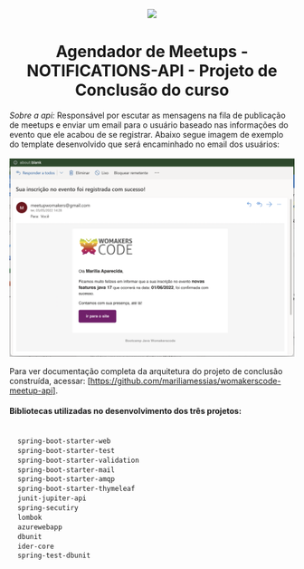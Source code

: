 <p align="center">
<img src="https://d33wubrfki0l68.cloudfront.net/3d218442b01b3bdbf82b739df4d07e450234bf9e/08a8f/assets/images/womakerscode-brand.png" height="100">
</p>
<h1 align="center">Agendador de Meetups - NOTIFICATIONS-API - Projeto de Conclusão do curso</h1>
<p align="center">
</p>

<p> <i>Sobre a api: </i>
Responsável por escutar as mensagens na fila de publicação de meetups e enviar um email para o usuário baseado nas informações do evento que ele acabou de se registrar. Abaixo segue imagem de exemplo do template desenvolvido que será encaminhado no email dos usuários:
</br>  
</br>  
  
<img src="https://github.com/mariliamessias/womakerscode-meetup-api/blob/master/email.png">  
  
Para ver documentação completa da arquitetura do projeto de conclusão construída, acessar: [https://github.com/mariliamessias/womakerscode-meetup-api].
 

 <h4>Bibliotecas utilizadas no desenvolvimento dos três projetos:</h4>
 
 
```bash

  spring-boot-starter-web
  spring-boot-starter-test
  spring-boot-starter-validation
  spring-boot-starter-mail
  spring-boot-starter-amqp
  spring-boot-starter-thymeleaf
  junit-jupiter-api
  spring-secutiry
  lombok
  azurewebapp
  dbunit
  ider-core
  spring-test-dbunit
```

